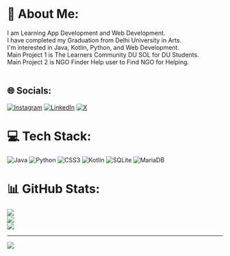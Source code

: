 # 💫 About Me:
I am Learning App Development and Web Development.<br>I have completed my Graduation from Delhi University in Arts. <br>I'm interested in Java, Kotlin, Python, and Web Development.<br>Main Project 1 is The Learners Community DU SOL for DU Students.<br>Main Project 2 is NGO Finder Help user to Find NGO for Helping.<br><br>


## 🌐 Socials:
[![Instagram](https://img.shields.io/badge/Instagram-%23E4405F.svg?logo=Instagram&logoColor=white)](https://instagram.com/https://www.instagram.com/i_am_ashu_shrivastav/) [![LinkedIn](https://img.shields.io/badge/LinkedIn-%230077B5.svg?logo=linkedin&logoColor=white)](https://linkedin.com/in/www.linkedin.com/in/ashu-sriwastav-949b09272) [![X](https://img.shields.io/badge/X-black.svg?logo=X&logoColor=white)](https://x.com/https://twitter.com/i_am_shrivastav) 

# 💻 Tech Stack:
![Java](https://img.shields.io/badge/java-%23ED8B00.svg?style=for-the-badge&logo=openjdk&logoColor=white) ![Python](https://img.shields.io/badge/python-3670A0?style=for-the-badge&logo=python&logoColor=ffdd54) ![CSS3](https://img.shields.io/badge/css3-%231572B6.svg?style=for-the-badge&logo=css3&logoColor=white) ![Kotlin](https://img.shields.io/badge/kotlin-%237F52FF.svg?style=for-the-badge&logo=kotlin&logoColor=white) ![SQLite](https://img.shields.io/badge/sqlite-%2307405e.svg?style=for-the-badge&logo=sqlite&logoColor=white) ![MariaDB](https://img.shields.io/badge/MariaDB-003545?style=for-the-badge&logo=mariadb&logoColor=white)
# 📊 GitHub Stats:
![](https://github-readme-stats.vercel.app/api?username=AshuSriwastav07&theme=dark&hide_border=false&include_all_commits=true&count_private=true)<br/>
![](https://github-readme-streak-stats.herokuapp.com/?user=AshuSriwastav07&theme=dark&hide_border=false)<br/>
![](https://github-readme-stats.vercel.app/api/top-langs/?username=AshuSriwastav07&theme=dark&hide_border=false&include_all_commits=true&count_private=true&layout=compact)

---
[![](https://visitcount.itsvg.in/api?id=AshuSriwastav07&icon=0&color=0)](https://visitcount.itsvg.in)

<!-- Proudly created with GPRM ( https://gprm.itsvg.in ) -->
